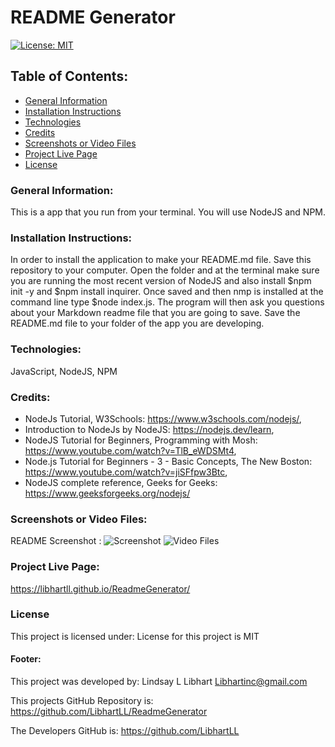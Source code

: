 # README Generator

[![License: MIT](https://img.shields.io/badge/License-MIT-yellow.svg)](https://opensource.org/licenses/MIT)

## Table of Contents:
* [General Information](#general)
* [Installation Instructions](#installation)
* [Technologies](#technologies)
* [Credits](#credits)
* [Screenshots or Video Files](#screenshots)
* [Project Live Page](#liveURL)
* [License](#license)

### General Information:
This is a app that you run from your terminal.  You will use NodeJS and NPM.

### Installation Instructions:
In order to install the application to make your README.md file. Save this repository to your computer.  Open the folder and at the terminal make sure you are running the most recent version of NodeJS and also install $npm init -y and $npm install inquirer.  Once saved and then nmp is installed at the command line type $node index.js. The program will then ask you questions about your Markdown readme file that you are going to save. Save the README.md file to your folder of the app you are developing.

### Technologies:
JavaScript, NodeJS, NPM

### Credits:
* NodeJs Tutorial, W3Schools: https://www.w3schools.com/nodejs/, 
* Introduction to NodeJs by NodeJS: https://nodejs.dev/learn, 
* NodeJS Tutorial for Beginners, Programming with Mosh: https://www.youtube.com/watch?v=TlB_eWDSMt4, 
* Node.js Tutorial for Beginners - 3 - Basic Concepts, The New Boston: https://www.youtube.com/watch?v=jiSFfpw3Btc,
* NodeJS complete reference, Geeks for Geeks: https://www.geeksforgeeks.org/nodejs/

### Screenshots or Video Files:
README Screenshot :
![Screenshot](./lib/images/Screenshot1.jpg)
![Video Files](./lib/images/Video1.mpv)

### Project Live Page:
https://libhartll.github.io/ReadmeGenerator/

### License
This project is licensed under:
License for this project is MIT

#### Footer:
This project was developed by:
Lindsay L Libhart
Libhartinc@gmail.com

This projects GitHub Repository is:
https://github.com/LibhartLL/ReadmeGenerator

The Developers GitHub is:
https://github.com/LibhartLL